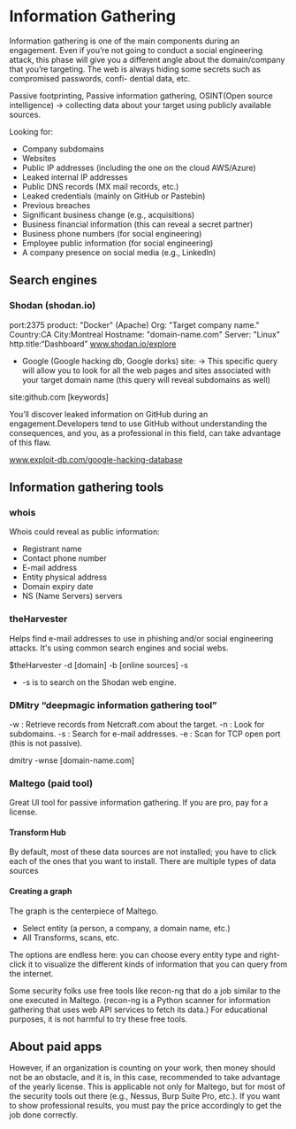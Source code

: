 # Information Gathering

Information gathering is one of the main components during an engagement.
Even if you’re not going to conduct a social engineering attack, this phase will
give you a different angle about the domain/company that you’re targeting.
The web is always hiding some secrets such as compromised passwords, confi-
dential data, etc.

Passive footprinting, Passive information gathering, OSINT(Open source intelligence) -> collecting data about your target using publicly available sources. 

Looking for:

* Company subdomains
* Websites
* Public IP addresses (including the one on the cloud AWS/Azure)
* Leaked internal IP addresses
* Public DNS records (MX mail records, etc.)
* Leaked credentials (mainly on GitHub or Pastebin)
* Previous breaches
* Significant business change (e.g., acquisitions)
* Business financial information (this can reveal a secret partner)
* Business phone numbers (for social engineering)
* Employee public information (for social engineering)
* A company presence on social media (e.g., LinkedIn)

## Search engines
### Shodan (shodan.io)
port:2375 product: "Docker" (Apache)
Org: "Target company name."
Country:CA
City:Montreal
Hostname: "domain-name.com"
Server: "Linux"
http.title:“Dashboard”
www.shodan.io/explore

* Google (Google hacking db, Google dorks)
site: -> This specific query will allow you to look for all the web pages and sites associated with your target domain name (this
query will reveal subdomains as well)

site:github.com [keywords]

You’ll discover leaked information on GitHub during an engagement.Developers tend to use GitHub without understanding the consequences, and
you, as a professional in this field, can take advantage of this flaw.

www.exploit-db.com/google-hacking-database

## Information gathering tools
### whois
Whois could reveal as public information:
* Registrant name
* Contact phone number
* E-mail address
* Entity physical address
* Domain expiry date
* NS (Name Servers) servers
### theHarvester
Helps find e-mail addresses to use in phishing and/or social engineering attacks. It's using common search engines and social webs.

$theHarvester -d [domain] -b [online sources] -s

* -s is to search on the Shodan web engine.

### DMitry “deepmagic information gathering tool”
-w : Retrieve records from Netcraft.com about the target.
-n : Look for subdomains.
-s : Search for e-mail addresses.
-e : Scan for TCP open port (this is not passive).

dmitry -wnse [domain-name.com]

### Maltego (paid tool)
Great UI tool for passive information gathering. If you are pro, pay for a license.

#### Transform Hub
By default, most of these data sources are not installed; you have to click each
of the ones that you want to install. There are multiple types of data sources
#### Creating a graph
The graph is the centerpiece of Maltego.
* Select entity (a person, a company, a domain name, etc.)
* All Transforms, scans, etc.

The options are endless here: you can choose every entity type and right-click
it to visualize the different kinds of information that you can query from the
internet.

Some security folks use free tools like recon-ng that do a job similar to the one
executed in Maltego. (recon-ng is a Python scanner for information gathering
that uses web API services to fetch its data.) For educational purposes, it is not
harmful to try these free tools.

## About paid apps
However, if an organization is counting on your work, then money should not be an obstacle, and it is, in this case, recommended
to take advantage of the yearly license. This is applicable not only for Maltego,
but for most of the security tools out there (e.g., Nessus, Burp Suite Pro, etc.).
If you want to show professional results, you must pay the price accordingly
to get the job done correctly.